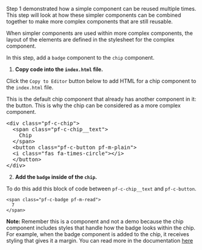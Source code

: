 Step 1 demonstrated how a simple component can be reused multiple times. This step will look at how these simpler components can be combined together to make more complex components that are still reusable.

When simpler components are used within more complex components, the layout of the elements are defined in the stylesheet for the complex component.

In this step, add a `badge` component to the `chip` component.

1) <strong>Copy code into the `index.html` file.</strong>

Click the `Copy to Editor` button below to add HTML for a chip component to the `index.html` file.

This is the default chip component that already has another component in it: the button. This is why the chip can be considered as a more complex component.

<pre class="file" data-filename="index.html" data-target="replace">
&lt;div class=&quot;pf-c-chip&quot;&gt;
  &lt;span class=&quot;pf-c-chip__text&quot;&gt;
    Chip
  &lt;/span&gt;
  &lt;button class=&quot;pf-c-button pf-m-plain&quot;&gt;
  &lt;i class=&quot;fas fa-times-circle&quot;&gt;&lt;/i&gt;
  &lt;/button&gt;
&lt;/div&gt;
</pre>

2) <strong>Add the `badge` inside of the `chip`. </strong>

To do this add this block of code between `pf-c-chip__text` and `pf-c-button`.

```
<span class="pf-c-badge pf-m-read">
  7
</span>
```

<strong>Note: </strong> Remember this is a component and not a demo because the chip component includes styles that handle how the badge looks within the chip. For example, when the badge component is added to the chip, it receives styling that gives it a margin. You can read more in the documentation [here](https://www.patternfly.org/v4/documentation/core/components/chip)
